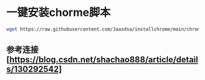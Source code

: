 
# 一键安装chorme脚本
```bash
wget https://raw.githubusercontent.com/Jaasdsa/installchrome/main/chrome.sh -O /tmp/chrome.sh && chmod +x /tmp/chrome.sh && /tmp/chrome.sh
```

## 参考连接[https://blog.csdn.net/shachao888/article/details/130292542]

